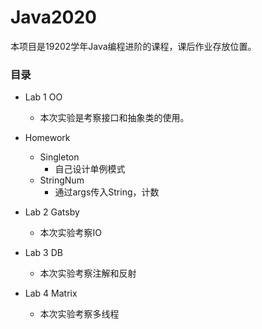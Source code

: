 # Java2020

本项目是19202学年Java编程进阶的课程，课后作业存放位置。

### 目录

- Lab 1 OO
  - 本次实验是考察接口和抽象类的使用。

- Homework
  - Singleton
    - 自己设计单例模式
  - StringNum
    - 通过args传入String，计数

- Lab 2 Gatsby
  - 本次实验考察IO
- Lab 3 DB
  - 本次实验考察注解和反射
- Lab 4 Matrix
  - 本次实验考察多线程